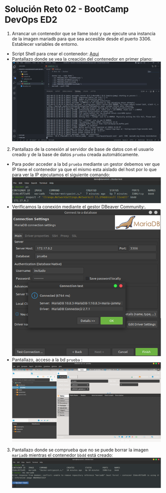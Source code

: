 # Solución Reto 02 - BootCamp DevOps ED2

1. Arrancar un contenedor que se llame `bbdd` y que ejecute una instancia de la imagen mariadb para que sea accesible desde el puerto 3306. Establecer variables de entorno.

- Script Shell para crear el contenedor: [Aqui](reto02.sh)
- Pantallazo donde se vea la creación del contenedor en primer plano:
![Imagen 01 - reto 02](assets/images/01_reto02.png)

2. Pantallazo de la conexión al servidor de base de datos con el usuario creado y de la base de datos `prueba` creada automáticamente.

- Para poder acceder a la bd `prueba` mediante un gestor debemos ver que IP tiene el contenedor ya que el mismo esta aislado del host por lo que para ver la IP ejecutamos el siguiente comando:
![Imagen 02 - reto 02](assets/images/02_reto02.png)
- Verificamos la conexión mediante el gestor DBeaver Community:.
![Imagen 03 - reto 02](assets/images/03_reto02.png)
- Pantallazo, acceso a la bd `prueba` :
![Imagen 04 - reto 02](assets/images/04_reto02.png)

3. Pantallazo donde se comprueba que no se puede borrar la imagen `mariadb` mientras el contenedor `bbdd` está creado:
![Imagen 05 - reto 02](assets/images/05_reto02.png)